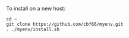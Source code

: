 To install on a new host:

```
cd ~
git clone https://github.com/cbf66/myenv.git
. ./myenv/install.sh
```
